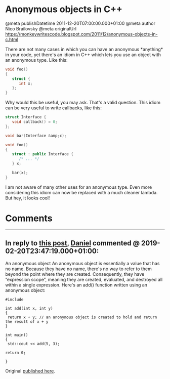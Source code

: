 # Anonymous objects in C++

@meta publishDatetime 2011-12-20T07:00:00.000+01:00
@meta author Nico Brailovsky
@meta originalUrl https://monkeywritescode.blogspot.com/2011/12/anonymous-objects-in-c.html

There are not many cases in which you can have an anonymous \*anything\* in your code, yet there's an idiom in C++ which lets you use an object with an anonymous type. Like this:

```c++
void foo()
{
   struct {
      int x;
   };
}
```

Why would this be useful, you may ask. That's a valid question. This idiom can be very useful to write callbacks, like this:

```c++
struct Interface {
   void callback() = 0;
};

void bar(Interface &amp;c);

void foo()
{
   struct : public Interface {
      /* ... */
   } x;

   bar(x);
}
```

I am not aware of many other uses for an anonymous type. Even more considering this idiom can now be replaced with a much cleaner lambda. But hey, it looks cool!


# Comments

---
## In reply to [this post](), [Daniel]() commented @ 2019-02-20T23:47:19.000+01:00:

An anonymous object
An anonymous object is essentially a value that has no name.
Because they have no name, there's no way to refer to them beyond the point where they are created. Consequently, they have “expression scope”, meaning they are created, evaluated, and destroyed all within a single expression.
Here's an add() function written using an anonymous object:

```
#include

int add(int x, int y)
{
 return x + y; // an anonymous object is created to hold and return the result of x + y
}

int main()
{
 std::cout << add(5, 3);

return 0;

}
```

Original [published here](md_blog/2011/1220_AnonymousobjectsinC.md).
